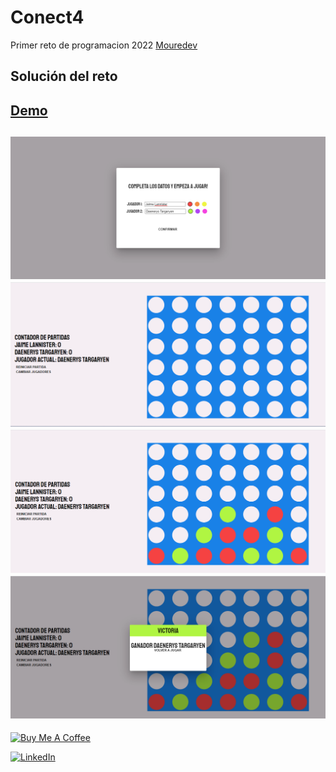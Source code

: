 # Conect4
Primer reto de programacion 2022
[Mouredev](https://github.com/mouredev/Monthly-App-Challenge-2022)

## Solución del reto
[Demo](https://chelyx.github.io/conect-4/)
--------------------------------
![](https://github.com/chelyx/conect-4/blob/master/1.png)
![](https://github.com/chelyx/conect-4/blob/master/2.png)
![](https://github.com/chelyx/conect-4/blob/master/3.png)
![](https://github.com/chelyx/conect-4/blob/master/4.png)
--------------------------------

<a href="https://www.buymeacoffee.com/aradev" target="_blank"><img src="https://cdn.buymeacoffee.com/buttons/default-orange.png" alt="Buy Me A Coffee" height="41" width="174"></a>

[![LinkedIn](https://img.shields.io/badge/LinkedIn-0077B5?style=for-the-badge&logo=linkedin&logoColor=white)](https://www.linkedin.com/in/araceli-soffulto-52ab0415b/)
